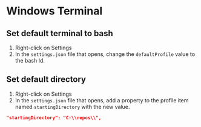 # Windows Terminal

## Set default terminal to bash

1. Right-click on Settings
1. In the `settings.json` file that opens, change the `defaultProfile` value to the bash Id.

## Set default directory

1. Right-click on Settings
1. In the `settings.json` file that opens, add a property to the profile item named `startingDirectory` with the new value.

  ```json
  "startingDirectory": "C:\\repos\\",
  ```

